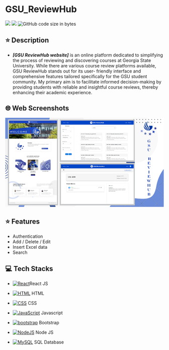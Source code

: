 # GSU_ReviewHub
<img src="https://img.shields.io/github/stars/minhle28/GSU_ReviewHub"/> <img src="https://img.shields.io/github/issues/minhle28/GSU_ReviewHub"/> ![GitHub code size in bytes](https://img.shields.io/github/languages/code-size/minhle28/GSU_ReviewHub)

## ⭐ Description
* ***[GSU ReviewHub website]*** is an online platform dedicated to simplifying the process of reviewing and discovering courses at Georgia State University. While there are various course review platforms available, GSU ReviewHub stands out for its user- friendly interface and comprehensive features tailored specifically for the GSU student community. My primary aim is to facilitate informed decision-making by providing students with reliable and insightful course reviews, thereby enhancing their academic experience.

## 🌐 Web Screenshots
<img src="client/public/project-10.png" alt="Website Screenshot">


## ⭐ Features
* Authentication
* Add / Delete / Edit
* Insert Excel data
* Search


## 💻 Tech Stacks
* <a href="https://reactjs.org/" title="React"><img src="https://github.com/get-icon/geticon/raw/master/icons/react.svg" alt="React" width="21px" height="21px"></a>React JS

* <a href="#" title="HTML"><img src="https://github.com/get-icon/geticon/raw/master/icons/html-5.svg" alt="HTML" width="21px" height="21px"></a> HTML 

* <a href="#" title="CSS"><img src="https://github.com/get-icon/geticon/raw/master/icons/css-3.svg" alt="CSS" width="21px" height="21px"></a> CSS

* <a href="https://developer.mozilla.org/en-US/docs/Web/JavaScript" title="JavaScript"><img src="https://github.com/get-icon/geticon/raw/master/icons/javascript.svg" alt="JavaScript" width="21px" height="21px"></a> Javascript

* <a href="https://developer.mozilla.org/en-US/docs/Web/Bootstrap" title="bootstrap"><img src="https://github.com/get-icon/geticon/raw/master/icons/bootstrap.svg" alt="bootstrap" width="21px" height="21px"></a> Bootstrap

* <a href="https://developer.mozilla.org/en-US/docs/Web/NodeJS" title="nodejs"><img src="https://github.com/get-icon/geticon/raw/master/icons/nodejs-icon.svg" alt="NodeJS" width="21px" height="21px"></a> Node JS


* <a href="https://dev.mysql.com/" title="MySQL"><img src="https://github.com/get-icon/geticon/raw/master/icons/mysql.svg" alt="MySQL" width="21px" height="21px"></a> SQL Database
 
